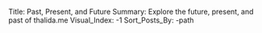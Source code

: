 Title: Past, Present, and Future
Summary: Explore the future, present, and past of thalida.me
Visual_Index: -1
Sort_Posts_By: -path
